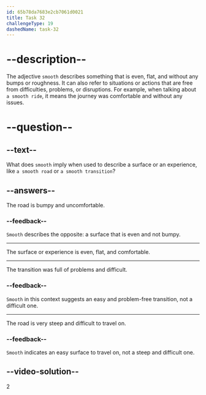 ```yaml
---
id: 65b78da7683e2cb7061d0021
title: Task 32
challengeType: 19
dashedName: task-32
---
```


# --description--

The adjective `smooth` describes something that is even, flat, and without any bumps or roughness. It can also refer to situations or actions that are free from difficulties, problems, or disruptions. For example, when talking about `a smooth ride`, it means the journey was comfortable and without any issues.

# --question--

## --text--

What does `smooth` imply when used to describe a surface or an experience, like `a smooth road` or `a smooth transition`?

## --answers--

The road is bumpy and uncomfortable.

### --feedback--

`Smooth` describes the opposite: a surface that is even and not bumpy.

---

The surface or experience is even, flat, and comfortable.

---

The transition was full of problems and difficult.

### --feedback--

`Smooth` in this context suggests an easy and problem-free transition, not a difficult one.

---

The road is very steep and difficult to travel on.

### --feedback--

`Smooth` indicates an easy surface to travel on, not a steep and difficult one.

## --video-solution--

2
